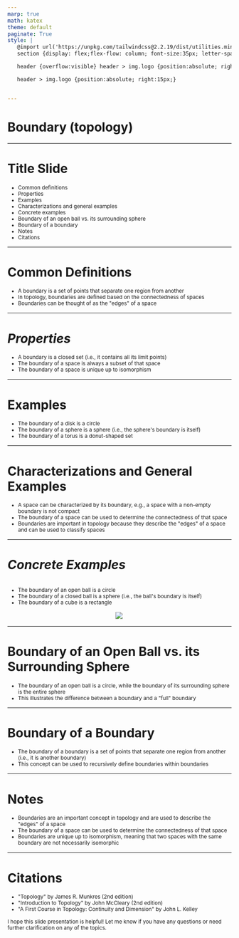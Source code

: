 ```yaml
---
marp: true
math: katex
theme: default
paginate: True
style: |
   @import url('https://unpkg.com/tailwindcss@2.2.19/dist/utilities.min.css');
   section {display: flex;flex-flow: column; font-size:35px; letter-spacing:1.4px;}

   header {overflow:visible} header > img.logo {position:absolute; right:15px;}

   header > img.logo {position:absolute; right:15px;}


---
```

<!-- backgroundImage: url('backgrounds/wwwatercolor (8).png') -->
<!-- _class: lead -->

 # Boundary (topology)

---
<style scoped>p,li {font-size:0.64em}</style>

 # Title Slide
- Common definitions
- Properties
- Examples
- Characterizations and general examples
- Concrete examples
- Boundary of an open ball vs. its surrounding sphere
- Boundary of a boundary
- Notes
- Citations


---
<style scoped>p,li {font-size:0.88em}</style>

 # Common Definitions

- A boundary is a set of points that separate one region from another
- In topology, boundaries are defined based on the connectedness of spaces
- Boundaries can be thought of as the "edges" of a space

---
<style scoped>p,li {font-size:0.88em}</style>

 # _Properties_
- A boundary is a closed set (i.e., it contains all its limit points)
- The boundary of a space is always a subset of that space
- The boundary of a space is unique up to isomorphism


---
<style scoped>p,li {font-size:0.88em}</style>

 # Examples

- The boundary of a disk is a circle
- The boundary of a sphere is a sphere (i.e., the sphere's boundary is itself)
- The boundary of a torus is a donut-shaped set

---
<style scoped>p,li {font-size:0.88em}</style>

 # Characterizations and General Examples

- A space can be characterized by its boundary, e.g., a space with a non-empty boundary is not compact
- The boundary of a space can be used to determine the connectedness of that space
- Boundaries are important in topology because they describe the "edges" of a space and can be used to classify spaces

---
<style scoped>p,li {font-size:0.84em}</style>

 # _Concrete Examples_
<div style='flex:1 1 auto; min-height:0;' class="grid grid-cols-8 gap-4">
<div style='display:flex; flex-flow:column; min-height:0;' class="col-span-4">

- The boundary of an open ball is a circle
- The boundary of a closed ball is a sphere (i.e., the ball's boundary is itself)
- The boundary of a cube is a rectangle
</div>

<div style='display:flex; flex-flow:column; min-height:0;' class="col-span-4">

<div style="display: flex; flex: 1 1 auto; flex-flow: row; min-height: 0"><div style="display: flex; flex: 1 1 auto; justify-content: center;min-height:0;min-width:0; margin-bottom:0.1em;;margin-right:0.15em">
<img style='object-fit: contain; max-height:100%; max-width:100%; background-color: rgba(0,0,0,0);' src='https://upload.wikimedia.org/wikipedia/commons/thumb/3/3c/Mandelbrot_Components.svg/220px-Mandelbrot_Components.svg.png'/>
</div>
</div>

</div>

</div>


---
<style scoped>p,li {font-size:0.92em}</style>

 # **Boundary of an Open Ball vs. its Surrounding Sphere**

- The boundary of an open ball is a circle, while the boundary of its surrounding sphere is the entire sphere
- This illustrates the difference between a boundary and a "full" boundary

---
<style scoped>p,li {font-size:0.92em}</style>

 # **Boundary of a Boundary**

- The boundary of a boundary is a set of points that separate one region from another (i.e., it is another boundary)
- This concept can be used to recursively define boundaries within boundaries

---
<style scoped>p,li {font-size:0.88em}</style>

 # Notes

- Boundaries are an important concept in topology and are used to describe the "edges" of a space
- The boundary of a space can be used to determine the connectedness of that space
- Boundaries are unique up to isomorphism, meaning that two spaces with the same boundary are not necessarily isomorphic

---
<style scoped>p,li {font-size:0.84em}</style>

 # **Citations**
- "Topology" by James R. Munkres (2nd edition)
- "Introduction to Topology" by John McCleary (2nd edition)
- "A First Course in Topology: Continuity and Dimension" by John L. Kelley

I hope this slide presentation is helpful! Let me know if you have any questions or need further clarification on any of the topics.

